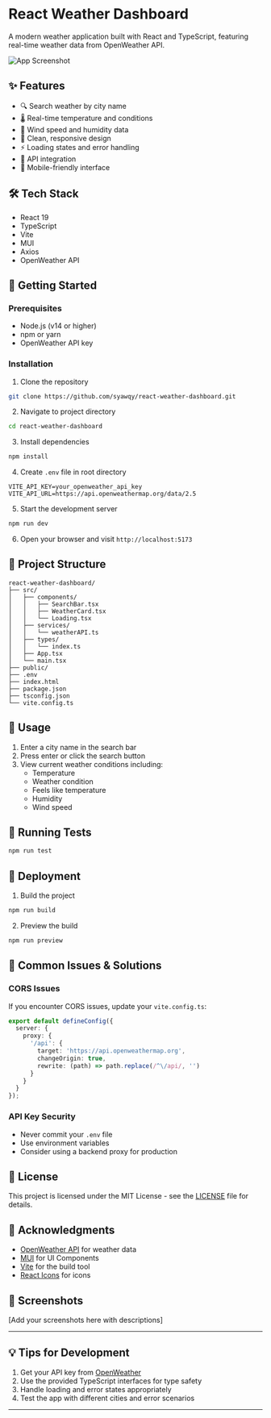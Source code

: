 # React Weather Dashboard

A modern weather application built with React and TypeScript, featuring real-time weather data from OpenWeather API.

![App Screenshot](https://github.com/archanasankumar/weather-search-ts/main/screenshot.png?raw=true)

## ✨ Features

- 🔍 Search weather by city name
- 🌡️ Real-time temperature and conditions
- 💨 Wind speed and humidity data
- 🎨 Clean, responsive design
- ⚡ Loading states and error handling
- 🔄 API integration
- 📱 Mobile-friendly interface

## 🛠️ Tech Stack

- React 19
- TypeScript
- Vite
- MUI
- Axios
- OpenWeather API

## 🚀 Getting Started

### Prerequisites

- Node.js (v14 or higher)
- npm or yarn
- OpenWeather API key

### Installation

1. Clone the repository
```bash
git clone https://github.com/syawqy/react-weather-dashboard.git
```

2. Navigate to project directory
```bash
cd react-weather-dashboard
```

3. Install dependencies
```bash
npm install
```

4. Create `.env` file in root directory
```env
VITE_API_KEY=your_openweather_api_key
VITE_API_URL=https://api.openweathermap.org/data/2.5
```

5. Start the development server
```bash
npm run dev
```

6. Open your browser and visit `http://localhost:5173`

## 📁 Project Structure

```
react-weather-dashboard/
├── src/
│   ├── components/
│   │   ├── SearchBar.tsx
│   │   ├── WeatherCard.tsx
│   │   └── Loading.tsx
│   ├── services/
│   │   └── weatherAPI.ts
│   ├── types/
│   │   └── index.ts
│   ├── App.tsx
│   └── main.tsx
├── public/
├── .env
├── index.html
├── package.json
├── tsconfig.json
└── vite.config.ts
```

## 🎯 Usage

1. Enter a city name in the search bar
2. Press enter or click the search button
3. View current weather conditions including:
   - Temperature
   - Weather condition
   - Feels like temperature
   - Humidity
   - Wind speed

## 🧪 Running Tests

```bash
npm run test
```

## 🚀 Deployment

1. Build the project
```bash
npm run build
```

2. Preview the build
```bash
npm run preview
```

## 🐛 Common Issues & Solutions

### CORS Issues
If you encounter CORS issues, update your `vite.config.ts`:
```typescript
export default defineConfig({
  server: {
    proxy: {
      '/api': {
        target: 'https://api.openweathermap.org',
        changeOrigin: true,
        rewrite: (path) => path.replace(/^\/api/, '')
      }
    }
  }
});
```

### API Key Security
- Never commit your `.env` file
- Use environment variables
- Consider using a backend proxy for production

## 📝 License

This project is licensed under the MIT License - see the [LICENSE](LICENSE) file for details.

## 👏 Acknowledgments

- [OpenWeather API](https://openweathermap.org/api) for weather data
- [MUI](https://mui.com/material-ui/getting-started/) for UI Components
- [Vite](https://vitejs.dev/) for the build tool
- [React Icons](https://react-icons.github.io/react-icons/) for icons

## 📸 Screenshots

[Add your screenshots here with descriptions]

---

## 💡 Tips for Development

1. Get your API key from [OpenWeather](https://openweathermap.org/api)
2. Use the provided TypeScript interfaces for type safety
3. Handle loading and error states appropriately
4. Test the app with different cities and error scenarios

---